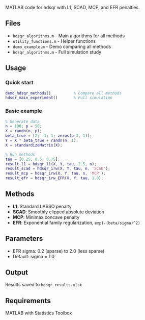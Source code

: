 MATLAB code for hdsqr with L1, SCAD, MCP, and EFR penalties.

## Files

- `hdsqr_algorithms.m` - Main algorithms for all methods
- `utility_functions.m` - Helper functions
- `demo_example.m` - Demo comparing all methods
- `hdsqr_algorithms.m` - Full simulation study

## Usage

### Quick start

```matlab
demo_hdsqr_methods()          % Compare all methods
hdsqr_main_experiment()       % Full simulation
```

### Basic example

```matlab
% Generate data
n = 100; p = 50;
X = randn(n, p);
beta_true = [2; -1; 1; zeros(p-3, 1)];
Y = X * beta_true + randn(n, 1);
X = standardizeMatrix(X);

% Run methods
tau = [0.25, 0.5, 0.75];
result_l1 = hdsqr_l1(X, Y, tau, 2.5, n);
result_scad = hdsqr_irw(X, Y, tau, n, 'SCAD');
result_mcp = hdsqr_irw(X, Y, tau, n, 'MCP');
result_efr = hdsqr_irw_EFR(X, Y, tau, 1.0);
```

## Methods

- **L1**: Standard LASSO penalty
- **SCAD**: Smoothly clipped absolute deviation
- **MCP**: Minimax concave penalty  
- **EFR**: Exponential family regularization, `exp(-(beta/sigma)^2)`

## Parameters

- EFR sigma: 0.2 (sparse) to 2.0 (less sparse)
- Default: sigma = 1.0

## Output

Results saved to `hdsqr_results.xlsx`

## Requirements

MATLAB with Statistics Toolbox
